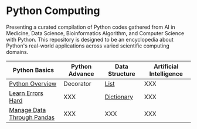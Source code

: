 # Python Computing

Presenting a curated compilation of Python codes gathered from AI in Medicine, Data Science, Bioinformatics Algorithm, and Computer Science with Python. This repository is designed to be an encyclopedia about Python's real-world applications across varied scientific computing domains. 

| Python Basics | Python Advance | Data Structure | Artificial Intelligence | 
|----------|----------|----------|----------|
| [Python Overview](Python_Overview.ipynb) | Decorator | [List](Utilities/List) | XXX | 
| [Learn Errors Hard](*Error_Type.md) | XXX | [Dictionary](Utilities/Dictionary) | XXX | 
| [Manage Data Through Pandas](Utilities/pandas) | XXX | XXX | XXX | 

